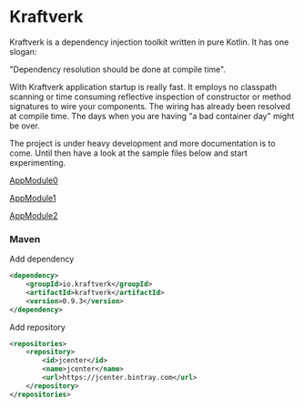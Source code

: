 # Kraftverk

Kraftverk is a dependency injection toolkit written in pure Kotlin. It has one slogan:

"Dependency resolution should be done at compile time". 

With Kraftverk application startup is really fast. It employs no classpath scanning or 
time consuming reflective inspection of constructor or method signatures to wire your components.
The wiring has already been resolved at compile time. The days when you are having "a bad container day" might 
be over.

The project is under heavy development and more documentation is to come. Until then have a look at the 
sample files below and start experimenting.

[AppModule0](https://github.com/jogro/kotlin-javalin-realworld-example-app/blob/master/src/main/kotlin/io/realworld/app/AppModule0.kt)


[AppModule1](https://github.com/jogro/kotlin-javalin-realworld-example-app/blob/master/src/main/kotlin/io/realworld/app/AppModule1.kt)

[AppModule2](https://github.com/jogro/kotlin-javalin-realworld-example-app/blob/master/src/main/kotlin/io/realworld/app/AppModule2.kt)


### Maven
Add dependency
```xml
<dependency>
    <groupId>io.kraftverk</groupId>
    <artifactId>kraftverk</artifactId>
    <version>0.9.3</version>
</dependency>
```
Add repository
```xml
<repositories>
    <repository>
        <id>jcenter</id>
        <name>jcenter</name>
        <url>https://jcenter.bintray.com</url>
    </repository>
</repositories>
```
